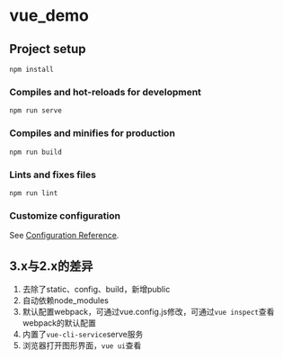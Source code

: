 # vue_demo

## Project setup
```
npm install
```

### Compiles and hot-reloads for development
```
npm run serve
```

### Compiles and minifies for production
```
npm run build
```

### Lints and fixes files
```
npm run lint
```

### Customize configuration
See [Configuration Reference](https://cli.vuejs.org/config/).

## 3.x与2.x的差异
1. 去除了static、config、build，新增public
2. 自动依赖node_modules
3. 默认配置webpack，可通过vue.config.js修改，可通过`vue inspect`查看webpack的默认配置
4. 内置了`vue-cli-service`serve服务
5. 浏览器打开图形界面，`vue ui`查看
